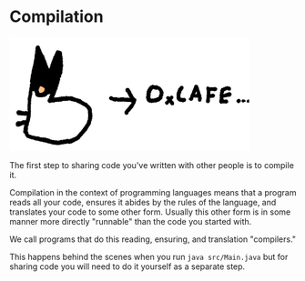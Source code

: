 # Compilation

<img src="/compilation/header.png" height="200px"/>

The first step to sharing code you've written with other people is to
compile it.

Compilation in the context of programming languages means that a program
reads all your code, ensures it abides by the rules of the language,
and translates your code to some other form. Usually this other form 
is in some manner more directly "runnable" than the code you started with.

We call programs that do this reading, ensuring, and translation "compilers."

This happens behind the scenes when you run `java src/Main.java`
but for sharing code you will need to do it yourself as a separate
step.
